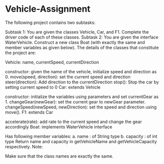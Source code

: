 # Vehicle-Assignment

The following project contains two subtasks:

Subtask 1: You are given the classes Vehicle, Car, and F1. Complete the driver code of each of these classes.
Subtask 2: You are given the interface WaterVehicle. Construct a new class Boat (with exactly the same and member variables as given below).
The details of the classes that constitute the project are:

Vehicle: name, currentSpeed, currentDirection

constructor: given the name of the vehicle, initialize speed and direction as 0.
move(speed, direction): set the current speed and direction
steer(direction): Add direction to the currentDirection
stop(): Stop the car by setting current speed to 0
Car: extends Vehicle

constructor: initialize the variables using parameters and set currentGear as 1.
changeGear(newGear): set the current gear to newGear parameter.
changeSpeed(newSpeed, newDirection): set the speed and direction using move().
F1: extends Car

accelerate(rate): add rate to the current speed and change the gear accordingly
Boat: implements WaterVehicle interface

Has following member variables: a. name : of String type b. capacity : of int type
Return name and capacity in getVehicleName and getVehicleCapacity respectively.
Note:

Make sure that the class names are exactly the same.
